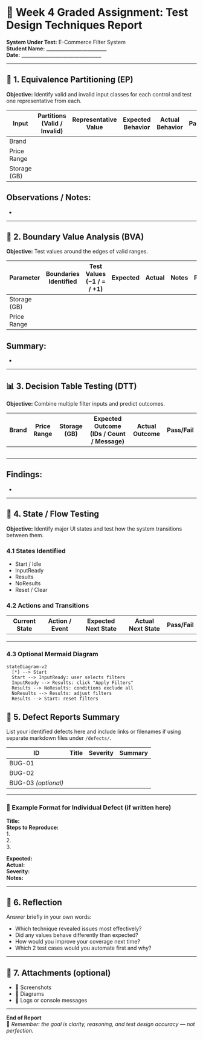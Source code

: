 # 🧪 Week 4 Graded Assignment: Test Design Techniques Report  
**System Under Test:** E-Commerce Filter System  
**Student Name:** _________________________  
**Date:** _________________________________  

---

## 🧩 1. Equivalence Partitioning (EP)

**Objective:** Identify valid and invalid input classes for each control and test one representative from each.

| Input | Partitions (Valid / Invalid) | Representative Value | Expected Behavior | Actual Behavior | Pass/Fail |
|--------|-------------------------------|----------------------|-------------------|-----------------|------------|
| Brand | | | | | |
| Price Range | | | | | |
| Storage (GB) | | | | | |

**Observations / Notes:**  
-  
-  

---

## 🧮 2. Boundary Value Analysis (BVA)

**Objective:** Test values around the edges of valid ranges.  

| Parameter | Boundaries Identified | Test Values (−1 / = / +1) | Expected | Actual | Notes | Pass/Fail |
|------------|------------------------|----------------------------|-----------|---------|--------|-----------|
| Storage (GB) | | | | | | |
| Price Range | | | | | | |

**Summary:**  
-  
-  

---

## 📊 3. Decision Table Testing (DTT)

**Objective:** Combine multiple filter inputs and predict outcomes.  

| Brand | Price Range | Storage (GB) | Expected Outcome (IDs / Count / Message) | Actual Outcome | Pass/Fail |
|--------|--------------|---------------|-------------------------------------------|----------------|-----------|
| | | | | | |
| | | | | | |
| | | | | | |
| | | | | | |
| | | | | | |

**Findings:**  
-  
-  

---

## 🔄 4. State / Flow Testing

**Objective:** Identify major UI states and test how the system transitions between them.  

### **4.1 States Identified**
- Start / Idle  
- InputReady  
- Results  
- NoResults  
- Reset / Clear  

### **4.2 Actions and Transitions**

| Current State | Action / Event | Expected Next State | Actual Next State | Pass/Fail |
|----------------|----------------|---------------------|-------------------|-----------|
| | | | | |
| | | | | |
| | | | | |

### **4.3 Optional Mermaid Diagram**

```mermaid
stateDiagram-v2
  [*] --> Start
  Start --> InputReady: user selects filters
  InputReady --> Results: click "Apply Filters"
  Results --> NoResults: conditions exclude all
  NoResults --> Results: adjust filters
  Results --> Start: reset filters
```

## 🐞 5. Defect Reports Summary

List your identified defects here and include links or filenames if using separate markdown files under `/defects/`.

| ID | Title | Severity | Summary |
|----|--------|-----------|----------|
| BUG-01 |  |  |  |
| BUG-02 |  |  |  |
| BUG-03 *(optional)* |  |  |  |

---

### 🧾 Example Format for Individual Defect (if written here)

**Title:**  
**Steps to Reproduce:**  
1.  
2.  
3.  

**Expected:**  
**Actual:**  
**Severity:**  
**Notes:**  

---

## 💭 6. Reflection

Answer briefly in your own words:

- Which technique revealed issues most effectively?  
- Did any values behave differently than expected?  
- How would you improve your coverage next time?  
- Which 2 test cases would you automate first and why?  

---

## 📎 7. Attachments (optional)

- 📸 Screenshots  
- 🧩 Diagrams  
- 🧾 Logs or console messages  

---

**End of Report**  
🧩 *Remember: the goal is clarity, reasoning, and test design accuracy — not perfection.*
